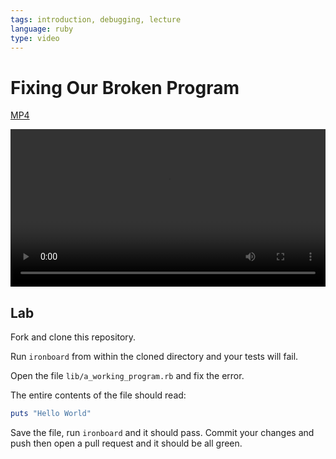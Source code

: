 ```yaml
---
tags: introduction, debugging, lecture
language: ruby
type: video
---
```


# Fixing Our Broken Program

[MP4](http://flatiron-videos.s3.amazonaws.com/ironboard/ruby/ruby-lecture-fixing-our-broken-program/ruby-lecture-fixing-our-broken-program.mp4)

<video controls width="100%">
  <source src="http://flatiron-videos.s3.amazonaws.com/ironboard/ruby/ruby-lecture-fixing-our-broken-program/ruby-lecture-fixing-our-broken-program.mp4" type="video/mp4" >
    Your browser does not support the video tag. We recommend using Chrome
</video>

## Lab

Fork and clone this repository. 

Run `ironboard` from within the cloned directory and your tests will fail.

Open the file `lib/a_working_program.rb` and fix the error.

The entire contents of the file should read:

```ruby
puts "Hello World"
```

Save the file, run `ironboard` and it should pass. Commit your changes and push then open a pull request and it should be all green.
